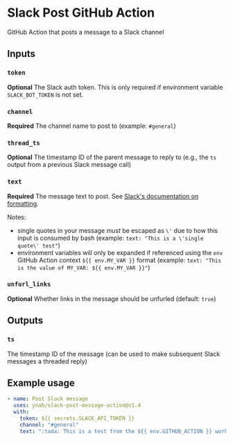 # Slack Post GitHub Action

GitHub Action that posts a message to a Slack channel

## Inputs

### `token`

**Optional** The Slack auth token.  This is only required if environment variable `SLACK_BOT_TOKEN` is not set.

### `channel`

**Required** The channel name to post to (example: `#general`)

### `thread_ts`

**Optional** The timestamp ID of the parent message to reply to (e.g., the `ts` output from a previous Slack message call)

### `text`

**Required** The message text to post. See [Slack's documentation on formatting](https://api.slack.com/reference/surfaces/formatting#basic-formatting).
    
Notes:
  - single quotes in your message *must* be escaped as `\'` due to how this input is consumed by bash (example: `text: "This is a \'single quote\' test"`)
  - environment variables will only be expanded if referenced using the `env` GitHub Action context `${{ env.MY_VAR }}` format (example: `text: "This is the value of MY_VAR: ${{ env.MY_VAR }}"`)

### `unfurl_links`

**Optional** Whether links in the message should be unfurled (default: `true`)

## Outputs

### `ts`

The timestamp ID of the message (can be used to make subsequent Slack messages a threaded reply)

## Example usage

```yaml
- name: Post Slack message
  uses: ynab/slack-post-message-action@v1.4
  with:
    token: ${{ secrets.SLACK_API_TOKEN }}
    channel: "#general"
    text: ":tada: This is a test from the ${{ env.GITHUB_ACTION }} workflow! <https://github.com/ynab/slack-post-message-action|Action Documentation>"
```
